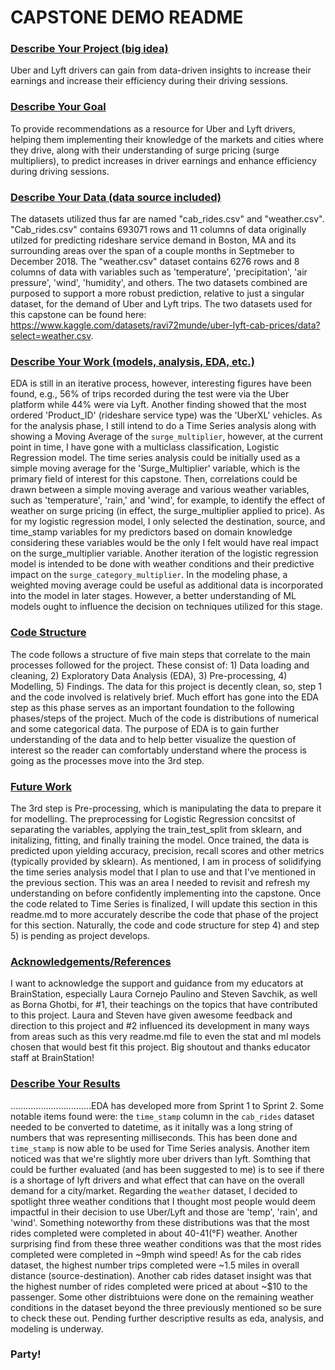 # CAPSTONE DEMO README

### <ins>Describe Your Project (big idea)</ins>
Uber and Lyft drivers can gain from data-driven insights to increase their earnings and increase their efficiency during their driving sessions.

### <ins>Describe Your Goal</ins>
To provide recommendations as a resource for Uber and Lyft drivers, helping them implementing their knowledge of the markets and cities where they drive, along with their understanding of surge pricing (surge multipliers), to predict increases in driver earnings and enhance efficiency during driving sessions.

### <ins>Describe Your Data (data source included)</ins>
The datasets utilized thus far are named "cab_rides.csv" and "weather.csv". "Cab_rides.csv" contains 693071 rows and 11 columns of data originally utilzed for predicting rideshare service demand in Boston, MA and its surrounding areas over the span of a couple months in Septmeber to December 2018. The "weather.csv" dataset contains 6276 rows and 8 columns of data with variables such as 'temperature', 'precipitation', 'air pressure', 'wind', 'humidity', and others. The two datasets combined are purposed to support a more robust prediction, relative to just a singular dataset, for the demand of Uber and Lyft trips. The two datasets used for this capstone can be found here: https://www.kaggle.com/datasets/ravi72munde/uber-lyft-cab-prices/data?select=weather.csv.      

### <ins>Describe Your Work (models, analysis, EDA, etc.)</ins>
EDA is still in an iterative process, however, interesting figures have been found, e.g., 56% of trips recorded during the test were via the Uber platform while 44% were via Lyft. Another finding showed that the most ordered 'Product_ID' (rideshare service type) was the 'UberXL' vehicles. As for the analysis phase, I still intend to do a Time Series analysis along with showing a Moving Average of the `surge_multiplier`, however, at the current point in time, I have gone with a multiclass classification, Logistic Regression model. The time series analysis could be initially used as a simple moving average for the 'Surge_Multiplier' variable, which is the primary field of interest for this capstone. Then, correlations could be drawn between a simple moving average and various weather variables, such as 'temperature', 'rain,' and 'wind', for example, to identify the effect of weather on surge pricing (in effect, the surge_multiplier applied to price). As for my logistic regression model, I only selected the destination, source, and time_stamp variables for my predictors based on domain knowledge considering these variables would be the only I felt would have real impact on the surge_multiplier variable. Another iteration of the logistic regression model is intended to be done with weather conditions and their predictive impact on the `surge_category_multiplier`. In the modeling phase, a weighted moving average could be useful as additional data is incorporated into the model in later stages. However, a better understanding of ML models ought to influence the decision on techniques utilized for this stage.

### <ins>Code Structure</ins>
The code follows a structure of five main steps that correlate to the main processes followed for the project. These consist of: 1) Data loading and cleaning, 2) Exploratory Data Analysis (EDA), 3) Pre-processing, 4) Modelling, 5) Findings. The data for this project is decently clean, so, step 1 and the code involved is relatively brief. Much effort has gone into the EDA step as this phase serves as an important foundation to the following phases/steps of the project. Much of the code is distributions of numerical and some categorical data. The purpose of EDA is to gain further understanding of the data and to help better visualize the question of interest so the reader can comfortably understand where the process is going as the processes move into the 3rd step. 

### <ins>Future Work</ins> 
The 3rd step is Pre-processing, which is manipulating the data to prepare it for modelling. The preprocessing for Logistic Regression concsitst of separating the variables, applying the train_test_split from sklearn, and initalizing, fitting, and finally training the model. Once trained, the data is predicted upon yielding accuracy, precision, recall scores and other metrics (typically provided by sklearn). As mentioned, I am in process of solidifying the time series analysis model that I plan to use and that I've mentioned in the previous section. This was an area I needed to revisit and refresh my understanding on before confidently implementing into the capstone. Once the code related to Time Series is finalized, I will update this section in this readme.md to more accurately describe the code that phase of the project for this section. Naturally, the code and code structure for step 4) and step 5) is pending as project develops. 

### <ins>Acknowledgements/References</ins>
I want to acknowledge the support and guidance from my educators at BrainStation, especially Laura Cornejo Paulino and Steven Savchik, as well as Borna Ghotbi, for #1, their teachings on the topics that have contributed to this project. Laura and Steven have given awesome feedback and direction to this project and #2 influenced its development in many ways from areas such as this very readme.md file to even the stat and ml models chosen that would best fit this project. Big shoutout and thanks educator staff at BrainStation! 

### <ins>Describe Your Results</ins>
................................EDA has developed more from Sprint 1 to Sprint 2. Some notable items found were: the `time_stamp` column in the `cab_rides` dataset needed to be converted to datetime, as it initally was a long string of numbers that was representing milliseconds. This has been done and `time_stamp` is now able to be used for Time Series analysis. Another item noticed was that we're slightly more uber drivers than lyft. Somthing that could be further evaluated (and has been suggested to me) is to see if there is a shortage of lyft drivers and what effect that can have on the overall demand for a city/market. Regarding the `weather` dataset, I decided to spotlight three weather conditions that I thought most people would deem impactful in their decision to use Uber/Lyft and those are 'temp', 'rain', and 'wind'. Something noteworthy from these distributions was that the most rides completed were completed in about 40-41(°F) weather. Another surprising find from these three weather conditions was that the most rides completed were completed in ~9mph wind speed! As for the cab rides dataset, the highest number trips completed were ~1.5 miles in overall distance (source-destination). Another cab rides dataset insight was that the highest number of rides completed were priced at about ~$10 to the passenger. Some other distribtuions were done on the remaining weather conditions in the dataset beyond the three previously mentioned so be sure to check these out. Pending further descriptive results as eda, analysis, and modeling is underway.

### Party!
